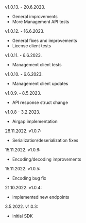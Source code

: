 v1.0.13. - 20.6.2023.
- General improvements
- More Management API tests

v1.0.12. - 16.6.2023.
- General fixes and improvements
- License client tests

v1.0.11. - 6.6.2023.
- Management client tests

v1.0.10. - 6.6.2023.
- Management client updates

v1.0.9. - 8.5.2023.
- API response struct change

v1.0.8 - 3.2.2023.
- Airgap implementation

28.11.2022. v1.0.7:
- Serialization/deserialization fixes

15.11.2022. v1.0.6:
- Encoding/decoding improvements

15.11.2022. v1.0.5:
- Encoding bug fix

21.10.2022. v1.0.4:
- Implemented new endpoints

3.5.2022. v1.0.3:
- Initial SDK